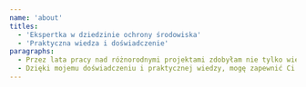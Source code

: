 ```yaml
---
name: 'about'
titles:
  - 'Ekspertka w dziedzinie ochrony środowiska'
  - 'Praktyczna wiedza i doświadczenie'
paragraphs:
  - Przez lata pracy nad różnorodnymi projektami zdobyłam nie tylko wiedzę, ale i praktyczne doświadczenie w identyfikowaniu i interpretowaniu złożonych regulacji dotyczących obowiązków przedsiębiorców w zakresie przepisów ochrony środowiska.
  - Dzięki mojemu doświadczeniu i praktycznej wiedzy, mogę zapewnić Ci pełne wsparcie na każdym etapie procesu, pomagając w zrozumieniu i wdrożeniu złożonych regulacji dotyczących ochrony środowiska.
---
```

